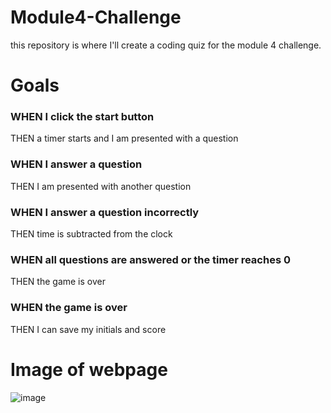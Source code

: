 # Module4-Challenge
this repository is where I'll create a coding quiz for the module 4 challenge.

# Goals
### WHEN I click the start button
THEN a timer starts and I am presented with a question
### WHEN I answer a question
THEN I am presented with another question
### WHEN I answer a question incorrectly
THEN time is subtracted from the clock
### WHEN all questions are answered or the timer reaches 0
THEN the game is over
### WHEN the game is over
THEN I can save my initials and score

# Image of webpage
![image](https://github.com/Austinma1010/Module4-Challenge/assets/149961201/9059049a-8d4a-43c3-b695-6cfa7ef21ea8)
